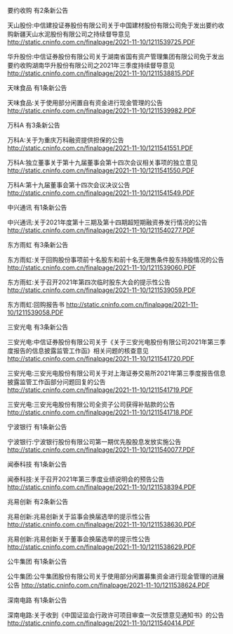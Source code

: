 要约收购 有2条新公告 

天山股份:中信建投证券股份有限公司关于中国建材股份有限公司免于发出要约收购新疆天山水泥股份有限公司之持续督导意见 http://static.cninfo.com.cn/finalpage/2021-11-10/1211539725.PDF 

华升股份:中信证券股份有限公司关于湖南省国有资产管理集团有限公司免于发出要约收购湖南华升股份有限公司之2021年三季度持续督导意见 http://static.cninfo.com.cn/finalpage/2021-11-10/1211538815.PDF 

天味食品 有1条新公告 

天味食品:关于使用部分闲置自有资金进行现金管理的公告 http://static.cninfo.com.cn/finalpage/2021-11-10/1211539982.PDF 

万科A 有3条新公告 

万科A:关于为重庆万科融资提供担保的公告 http://static.cninfo.com.cn/finalpage/2021-11-10/1211541551.PDF 

万科A:独立董事关于第十九届董事会第十四次会议相关事项的独立意见 http://static.cninfo.com.cn/finalpage/2021-11-10/1211541550.PDF 

万科A:第十九届董事会第十四次会议决议公告 http://static.cninfo.com.cn/finalpage/2021-11-10/1211541549.PDF 

中兴通讯 有1条新公告 

中兴通讯:关于2021年度第十三期及第十四期超短期融资券发行情况的公告 http://static.cninfo.com.cn/finalpage/2021-11-10/1211540277.PDF 

东方雨虹 有3条新公告 

东方雨虹:关于回购股份事项前十名股东和前十名无限售条件股东持股情况的公告 http://static.cninfo.com.cn/finalpage/2021-11-10/1211539060.PDF 

东方雨虹:关于召开2021年第四次临时股东大会的提示性公告 http://static.cninfo.com.cn/finalpage/2021-11-10/1211539059.PDF 

东方雨虹:回购报告书 http://static.cninfo.com.cn/finalpage/2021-11-10/1211539058.PDF 

三安光电 有3条新公告 

三安光电:中信证券股份有限公司关于《关于三安光电股份有限公司2021年第三季度报告的信息披露监管工作函》相关问题的核查意见 http://static.cninfo.com.cn/finalpage/2021-11-10/1211541720.PDF 

三安光电:三安光电股份有限公司关于对上海证券交易所2021年第三季度报告信息披露监管工作函部分问题回复的公告 http://static.cninfo.com.cn/finalpage/2021-11-10/1211541719.PDF 

三安光电:三安光电股份有限公司全资子公司获得补贴款的公告 http://static.cninfo.com.cn/finalpage/2021-11-10/1211541718.PDF 

宁波银行 有1条新公告 

宁波银行:宁波银行股份有限公司第一期优先股股息发放实施公告 http://static.cninfo.com.cn/finalpage/2021-11-10/1211540077.PDF 

闻泰科技 有1条新公告 

闻泰科技:关于召开2021年第三季度业绩说明会的预告公告 http://static.cninfo.com.cn/finalpage/2021-11-10/1211538394.PDF 

兆易创新 有2条新公告 

兆易创新:兆易创新关于监事会换届选举的提示性公告 http://static.cninfo.com.cn/finalpage/2021-11-10/1211538630.PDF 

兆易创新:兆易创新关于董事会换届选举的提示性公告 http://static.cninfo.com.cn/finalpage/2021-11-10/1211538629.PDF 

公牛集团 有1条新公告 

公牛集团:公牛集团股份有限公司关于使用部分闲置募集资金进行现金管理的进展公告 http://static.cninfo.com.cn/finalpage/2021-11-10/1211538624.PDF 

深南电路 有1条新公告 

深南电路:关于收到《中国证监会行政许可项目审查一次反馈意见通知书》的公告 http://static.cninfo.com.cn/finalpage/2021-11-10/1211540414.PDF 

